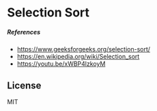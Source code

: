 # Selection Sort

##### References
* https://www.geeksforgeeks.org/selection-sort/
* https://en.wikipedia.org/wiki/Selection_sort
* https://youtu.be/xWBP4lzkoyM

License
----
MIT

